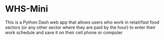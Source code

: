 # WHS-Mini
This is a Python Dash web app that allows users who work in retail/fast food sectors (or any other sector where they are paid by the hour) to enter their work schedule and save it on their cell phone or computer
